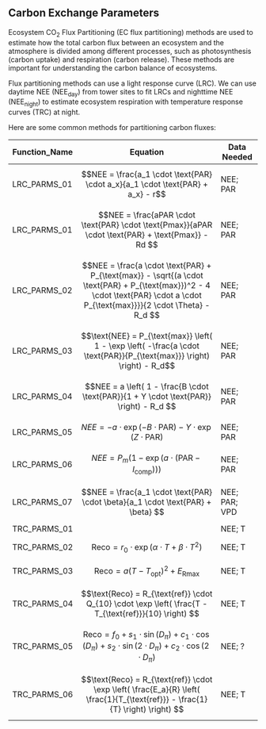 ## Carbon Exchange Parameters

Ecosystem CO<sub>2</sub> Flux Partitioning (EC flux partitioning) methods are used to estimate how the total carbon flux between an ecosystem and the atmosphere is divided among different processes, such as photosynthesis (carbon uptake) and respiration (carbon release). These methods are important for understanding the carbon balance of ecosystems. 

Flux partitioning methods can use a light response curve (LRC). We can use daytime NEE (NEE<sub>day</sub>) from tower sites to fit LRCs and nighttime NEE (NEE<sub>night</sub>) to estimate ecosystem respiration with temperature response curves (TRC) at night. 

Here are some common methods for partitioning carbon fluxes:

|Function_Name	|Equation | Data Needed | 
|---------------|-------------------------------------------|---------------|
|LRC_PARMS_01	  | $$NEE = \frac{a_1 \cdot \text{PAR} \cdot a_x}{a_1 \cdot \text{PAR} + a_x} - r$$ | NEE; PAR|
|LRC_PARMS_01	  | $$NEE = \frac{aPAR \cdot \text{PAR} \cdot \text{Pmax}}{aPAR \cdot \text{PAR} + \text{Pmax}} - Rd $$ | NEE; PAR|
|LRC_PARMS_02	  | $$NEE = \frac{a \cdot \text{PAR} + P_{\text{max}} - \sqrt{(a \cdot \text{PAR} + P_{\text{max}})^2 - 4 \cdot \text{PAR} \cdot a \cdot P_{\text{max}}}}{2 \cdot \Theta} - R_d $$| NEE; PAR|
|LRC_PARMS_03	  | $$\text{NEE} = P_{\text{max}} \left( 1 - \exp \left( -\frac{a \cdot \text{PAR}}{P_{\text{max}}} \right) \right) - R_d$$ | NEE; PAR|
|LRC_PARMS_04	  | $$NEE = a \left( 1 - \frac{B \cdot \text{PAR}}{1 + Y \cdot \text{PAR}} \right) - R_d $$| NEE; PAR|
|LRC_PARMS_05	  | $$NEE = -a \cdot \exp(-B \cdot \text{PAR}) - Y \cdot \exp(Z \cdot \text{PAR}) $$| NEE; PAR|
|LRC_PARMS_06	  | $$NEE = P_m \left( 1 - \exp \left( a \cdot \left( \text{PAR} - I_{\text{comp}} \right) \right) \right) $$ | NEE; PAR|
|LRC_PARMS_07	  | $$NEE = \frac{a_1 \cdot \text{PAR} \cdot \beta}{a_1 \cdot \text{PAR} + \beta} $$| NEE; PAR; VPD|
|TRC_PARMS_01   | $$ $$| NEE; T|
|TRC_PARMS_02   | $$\text{Reco} = r_0 \cdot \exp \left( \alpha \cdot T + \beta \cdot T^2 \right) $$|NEE; T |
|TRC_PARMS_03   | $$\text{Reco} = a \left( T - T_{\text{opt}} \right)^2 + E_{\text{Rmax}} $$|NEE; T|
|TRC_PARMS_04   | $$\text{Reco} = R_{\text{ref}} \cdot Q_{10} \cdot \exp \left( \frac{T - T_{\text{ref}}}{10} \right) $$| NEE; T|
|TRC_PARMS_05   | $$\text{Reco} = f_0 + s_1 \cdot \sin(D_{\pi}) + c_1 \cdot \cos(D_{\pi}) + s_2 \cdot \sin(2 \cdot D_{\pi}) + c_2 \cdot \cos(2 \cdot D_{\pi}) $$|NEE; ? |
|TRC_PARMS_06   | $$\text{Reco} = R_{\text{ref}} \cdot \exp \left( \frac{E_a}{R} \left( \frac{1}{T_{\text{ref}}} - \frac{1}{T} \right) \right) $$|NEE; T|

